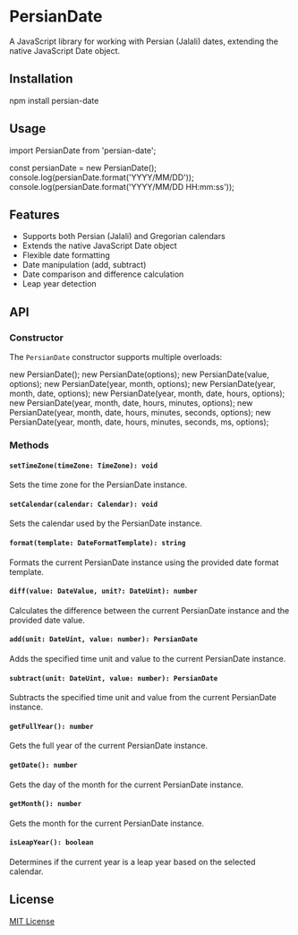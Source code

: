 # PersianDate

A JavaScript library for working with Persian (Jalali) dates, extending the native JavaScript Date object.

## Installation

npm install persian-date

## Usage

import PersianDate from 'persian-date';

const persianDate = new PersianDate();
console.log(persianDate.format('YYYY/MM/DD'));
console.log(persianDate.format('YYYY/MM/DD HH:mm:ss'));

## Features

- Supports both Persian (Jalali) and Gregorian calendars
- Extends the native JavaScript Date object
- Flexible date formatting
- Date manipulation (add, subtract)
- Date comparison and difference calculation
- Leap year detection

## API

### Constructor

The `PersianDate` constructor supports multiple overloads:

new PersianDate();
new PersianDate(options);
new PersianDate(value, options);
new PersianDate(year, month, options);
new PersianDate(year, month, date, options);
new PersianDate(year, month, date, hours, options);
new PersianDate(year, month, date, hours, minutes, options);
new PersianDate(year, month, date, hours, minutes, seconds, options);
new PersianDate(year, month, date, hours, minutes, seconds, ms, options);

### Methods

#### `setTimeZone(timeZone: TimeZone): void`

Sets the time zone for the PersianDate instance.

#### `setCalendar(calendar: Calendar): void`

Sets the calendar used by the PersianDate instance.

#### `format(template: DateFormatTemplate): string`

Formats the current PersianDate instance using the provided date format template.

#### `diff(value: DateValue, unit?: DateUint): number`

Calculates the difference between the current PersianDate instance and the provided date value.

#### `add(unit: DateUint, value: number): PersianDate`

Adds the specified time unit and value to the current PersianDate instance.

#### `subtract(unit: DateUint, value: number): PersianDate`

Subtracts the specified time unit and value from the current PersianDate instance.

#### `getFullYear(): number`

Gets the full year of the current PersianDate instance.

#### `getDate(): number`

Gets the day of the month for the current PersianDate instance.

#### `getMonth(): number`

Gets the month for the current PersianDate instance.

#### `isLeapYear(): boolean`

Determines if the current year is a leap year based on the selected calendar.

## License

[MIT License](LICENSE)
